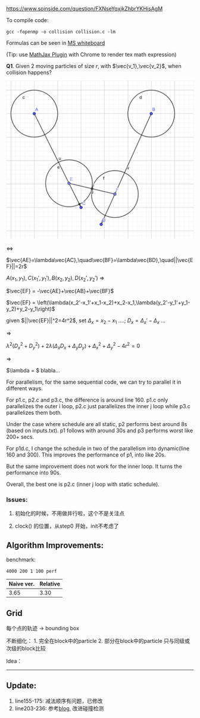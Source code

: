 https://www.soinside.com/question/FXNseYqxjkZhbrYKHisAgM

To compile code: 
```
gcc -fopenmp -o collision collision.c -lm
```

Formulas can be seen in [MS whiteboard](https://wbd.ms/share/v2/aHR0cHM6Ly93aGl0ZWJvYXJkLm1pY3Jvc29mdC5jb20vYXBpL3YxLjAvd2hpdGVib2FyZHMvcmVkZWVtLzhkMTA5YWQwZGRjMDQxZGZhZjA4MjhlNDY3ZTI3NzRhX0JCQTcxNzYyLTEyRTAtNDJFMS1CMzI0LTVCMTMxRjQyNEUzRA==)

(Tip: use [MathJax Plugin](https://chrome.google.com/webstore/detail/mathjax-plugin-for-github/ioemnmodlmafdkllaclgeombjnmnbima) with Chrome to render tex math expression)

**Q1**. Given 2 moving particles of size $r$, with $\vec{v_1},\vec{v_2}$, when collision happens?

![](./figs/colli.png)

$\iff$

$\vec{AE}=\lambda\vec{AC},\quad\vec{BF}=\lambda\vec{BD},\quad||\vec{EF}||=2r$

$A(x_1,y_1), C(x_1',y_1'), B(x_2,y_2), D(x_2',y_2')$  $\Rightarrow$

$\vec{EF} = -\vec{AE}+\vec{AB}+\vec{BF}$

$\vec{EF} = \left(\lambda(x_2'-x_1'+x_1-x_2)+x_2-x_1,\lambda(y_2'-y_1'+y_1-y_2)+y_2-y_1\right)$

given $||\vec{EF}||^2=4r^2$, set $\Delta_x=x_2-x_1$ ....; $D_x = \Delta_x'-\Delta_x$ ...

$\Rightarrow$

$\lambda^2(D_x^2+D_y^2)+2\lambda(\Delta_xD_x+\Delta_yD_y)+\Delta_x^2+\Delta_y^2-4r^2=0$

$\Rightarrow$

$\lambda = $ blabla...



For parallelism,  for the same sequential code, we can try to parallel it in different ways. 

For p1.c, p2.c and p3.c, the difference is around line 160. p1.c only parallelizes the outer i loop, p2.c just parallelizes the inner j loop while p3.c parallelizes them both.

Under the case where schedule are all static, p2 performs best around 8s (based on inputs.txt). p1 follows with around 30s and p3 performs worst like 200+ secs.

For p1d.c, I change the schedule in two of the parallelism into dynamic(line 160 and 300). This improves the performance of p1, into like 20s. 

But the same improvement does not work for the inner loop. It turns the performance into 90s.

Overall, the best one is p2.c (inner j loop with static schedule).

### Issues:

1. 初始化的时候，不用做并行啦，这个不是关注点

2. clock() 的位置，从step0 开始，init不考虑了

## Algorithm Improvements:

benchmark: 

```
4000 200 1 100 perf
```

| Naive ver. | Relative |
| ---------- | -------- |
| 3.65       | 3.30     |

## Grid

每个点的轨迹 -> bounding box 

不断细化：
    1. 完全在block中的particle
    2. 部分在block中的particle
只与同级或次级的block比较

Idea：

-----------------------

## Update:

1. line155-175: 减法顺序有问题，已修改
2. line203-236: 参考[blog](https://www.gamasutra.com/view/feature/131424/pool_hall_lessons_fast_accurate_.php?page=2), 改进碰撞检测